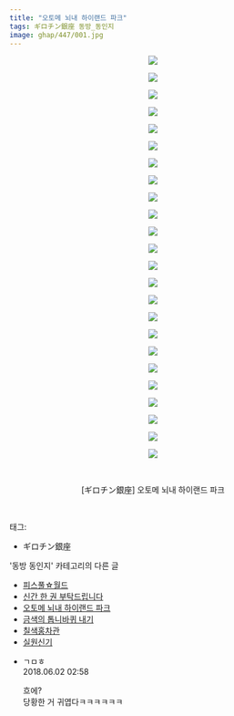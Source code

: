 ```yaml
---
title: "오토메 뇌내 하이랜드 파크"
tags: ギロチン銀座 동방_동인지
image: ghap/447/001.jpg
---
```

<div class="article">
<p style="text-align: center; clear: none; float: none;"><img src="{{ site.nasurl }}/ghap/447/001.jpg"/></p>
<p style="text-align: center; clear: none; float: none;"><img src="{{ site.nasurl }}/ghap/447/002.jpg"/></p>
<p style="text-align: center; clear: none; float: none;"><img src="{{ site.nasurl }}/ghap/447/003.jpg"/></p>
<p style="text-align: center; clear: none; float: none;"><img src="{{ site.nasurl }}/ghap/447/004.jpg"/></p>
<p style="text-align: center; clear: none; float: none;"><img src="{{ site.nasurl }}/ghap/447/005.jpg"/></p>
<p style="text-align: center; clear: none; float: none;"><img src="{{ site.nasurl }}/ghap/447/006.jpg"/></p>
<p style="text-align: center; clear: none; float: none;"><img src="{{ site.nasurl }}/ghap/447/007.jpg"/></p>
<p style="text-align: center; clear: none; float: none;"><img src="{{ site.nasurl }}/ghap/447/008.jpg"/></p>
<p style="text-align: center; clear: none; float: none;"><img src="{{ site.nasurl }}/ghap/447/009.jpg"/></p>
<p style="text-align: center; clear: none; float: none;"><img src="{{ site.nasurl }}/ghap/447/010.jpg"/></p>
<p style="text-align: center; clear: none; float: none;"><img src="{{ site.nasurl }}/ghap/447/011.jpg"/></p>
<p style="text-align: center; clear: none; float: none;"><img src="{{ site.nasurl }}/ghap/447/012.jpg"/></p>
<p style="text-align: center; clear: none; float: none;"><img src="{{ site.nasurl }}/ghap/447/013.jpg"/></p>
<p style="text-align: center; clear: none; float: none;"><img src="{{ site.nasurl }}/ghap/447/014.jpg"/></p>
<p style="text-align: center; clear: none; float: none;"><img src="{{ site.nasurl }}/ghap/447/015.jpg"/></p>
<p style="text-align: center; clear: none; float: none;"><img src="{{ site.nasurl }}/ghap/447/016.jpg"/></p>
<p style="text-align: center; clear: none; float: none;"><img src="{{ site.nasurl }}/ghap/447/017.jpg"/></p>
<p style="text-align: center; clear: none; float: none;"><img src="{{ site.nasurl }}/ghap/447/018.jpg"/></p>
<p style="text-align: center; clear: none; float: none;"><img src="{{ site.nasurl }}/ghap/447/019.jpg"/></p>
<p style="text-align: center; clear: none; float: none;"><img src="{{ site.nasurl }}/ghap/447/020.jpg"/></p>
<p style="text-align: center; clear: none; float: none;"><img src="{{ site.nasurl }}/ghap/447/021.jpg"/></p>
<p style="text-align: center; clear: none; float: none;"><img src="{{ site.nasurl }}/ghap/447/022.jpg"/></p>
<p style="text-align: center; clear: none; float: none;"><img src="{{ site.nasurl }}/ghap/447/023.jpg"/></p>
<p style="text-align: center; clear: none; float: none;"><img src="{{ site.nasurl }}/ghap/447/024.jpg"/></p>
<p style="text-align: center; clear: none; float: none;"><br/></p>
<p style="text-align: center; clear: none; float: none;">[ギロチン銀座] 오토메 뇌내 하이랜드 파크</p>
<p><br/></p>
</div><div class="tagTrail">
<p>태그: </p>
<ul>
<li>ギロチン銀座</li>
</ul>
</div><div class="another">
<p>'동방 동인지' 카테고리의 다른 글</p>
<ul>
<li><a href="/2016-06-21-ghap_449">피스풀☆월드</a></li>
<li><a href="/2016-06-21-ghap_448">신간 한 권 부탁드립니다</a></li>
<li><a href="/2016-06-21-ghap_447">오토메 뇌내 하이랜드 파크</a></li>
<li><a href="/2016-06-21-ghap_446">금색의 톱니바퀴 내기</a></li>
<li><a href="/2016-06-21-ghap_444">칠색홍차관</a></li>
<li><a href="/2016-06-21-ghap_443">실원신기</a></li>
</ul>
</div><div class="cb_module cb_fluid">
<div class="cb_wrt cb_profile">
<div class="comment">
<ul>
<li class="cb_thumb_off" id="comment15265143">
<div class="cb_comment_area">
<div class="cb_info_area">
<div class="cb_section">
<span class="cb_nick_name">ㄱㅁㅎ</span>
</div>
<div class="cb_section">
<span class="cb_date">2018.06.02 02:58 </span>
</div>
</div>
<div class="cb_dsc_comment">
<p class="cb_dsc">
											흐에?<br/>
당황한 거 귀엽다ㅋㅋㅋㅋㅋㅋ
										</p>
</div>
</div></li>
</ul>
</div>
</div><!-- commentList close -->
</div>